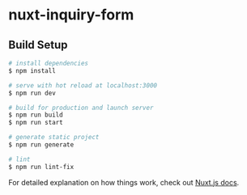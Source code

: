 # nuxt-inquiry-form

## Build Setup

```bash
# install dependencies
$ npm install

# serve with hot reload at localhost:3000
$ npm run dev

# build for production and launch server
$ npm run build
$ npm run start

# generate static project
$ npm run generate

# lint
$ npm run lint-fix
```

For detailed explanation on how things work, check out [Nuxt.js docs](https://nuxtjs.org).
